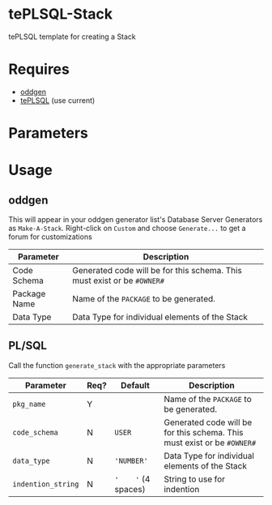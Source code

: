 # tePLSQL-Stack
tePLSQL template for creating a Stack

# Requires
- [oddgen](https://github.com/oddgen/oddgen)
- [tePLSQL](https://github.com/osalvador/tePLSQL) (use current)

# Parameters

# Usage

## oddgen
This will appear in your oddgen generator list's Database Server Generators as `Make-A-Stack`.  Right-click on `Custom` and choose `Generate...` to get a forum for customizations

| Parameter | Description
|-----------|------------
| Code Schema | Generated code will be for this schema.  This must exist or be `#OWNER#`
| Package Name | Name of the `PACKAGE` to be generated.
| Data Type | Data Type for individual elements of the Stack


## PL/SQL
Call the function `generate_stack` with the appropriate parameters

| Parameter | Req? | Default | Description
|-----------|------|---------|-------------
| `pkg_name` | Y | | Name of the `PACKAGE` to be generated.
| `code_schema` | N | `USER` | Generated code will be for this schema.  This must exist or be `#OWNER#`
| `data_type` | N | `'NUMBER'` | Data Type for individual elements of the Stack
| `indention_string` | N | `'    '` (4 spaces) | String to use for indention

